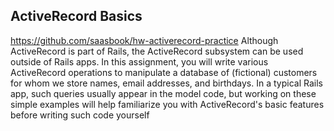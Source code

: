 ## ActiveRecord Basics
https://github.com/saasbook/hw-activerecord-practice
Although ActiveRecord is part of Rails, the ActiveRecord subsystem can be used outside of Rails apps. In this assignment, you will write various ActiveRecord operations to manipulate a database of (fictional) customers for whom we store names, email addresses, and birthdays.  In a typical Rails app, such queries usually appear in the model code, but working on these simple examples will help familiarize you with ActiveRecord's basic features before writing such code yourself